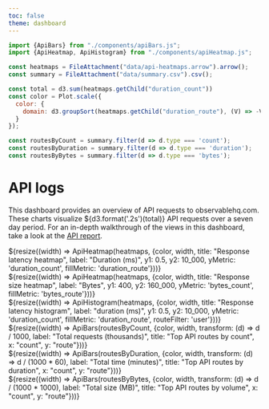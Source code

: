 ```yaml
---
toc: false
theme: dashboard
---
```


```js
import {ApiBars} from "./components/apiBars.js";
import {ApiHeatmap, ApiHistogram} from "./components/apiHeatmap.js";
```

```js
const heatmaps = FileAttachment("data/api-heatmaps.arrow").arrow();
const summary = FileAttachment("data/summary.csv").csv();
```

```js
const total = d3.sum(heatmaps.getChild("duration_count"))
const color = Plot.scale({
  color: {
    domain: d3.groupSort(heatmaps.getChild("duration_route"), (V) => -V.length, (d) => d).filter((d) => d) // prettier-ignore
  }
});

const routesByCount = summary.filter(d => d.type === 'count');
const routesByDuration = summary.filter(d => d.type === 'duration');
const routesByBytes = summary.filter(d => d.type === 'bytes');
```

# API logs

This dashboard provides an overview of API requests to observablehq.com. These charts visualize ${d3.format('.2s')(total)} API requests over a seven day period. For an in-depth walkthrough of the views in this dashboard, take a look at the [API report](/report).

<div class="grid grid-cols-1" style="grid-auto-rows: 611px;">
  <div class="card">${resize((width) => ApiHeatmap(heatmaps, {color, width, title: "Response latency heatmap", label: "Duration (ms)", y1: 0.5, y2: 10_000, yMetric: 'duration_count', fillMetric: 'duration_route'}))}</div>
  <div class="card">${resize((width) => ApiHeatmap(heatmaps, {color, width, title: "Response size heatmap", label: "Bytes", y1: 400, y2: 160_000, yMetric: 'bytes_count', fillMetric: 'bytes_route'}))}</div>
</div>

<div class="card grid grid-cols-1" style="grid-auto-rows: 461px;">
  ${resize((width) => ApiHistogram(heatmaps, {color, width, title: "Response latency histogram", label: "duration (ms)", y1: 0.5, y2: 10_000, yMetric: 'duration_count', fillMetric: 'duration_route', routeFilter: 'user'}))}
</div>

<div class="grid grid-cols-3" style="grid-auto-rows: 532px;">
  <div class="card">${resize((width) => ApiBars(routesByCount, {color, width, transform: (d) => d / 1000, label: "Total requests (thousands)", title: "Top API routes by count", x: "count", y: "route"}))}</div>
  <div class="card">${resize((width) => ApiBars(routesByDuration, {color, width, transform: (d) => d / (1000 * 60), label: "Total time (minutes)", title: "Top API routes by duration", x: "count", y: "route"}))}</div>
  <div class="card">${resize((width) => ApiBars(routesByBytes, {color, width, transform: (d) => d / (1000 * 1000), label: "Total size (MB)", title: "Top API routes by volume", x: "count", y: "route"}))}</div>
</div>
